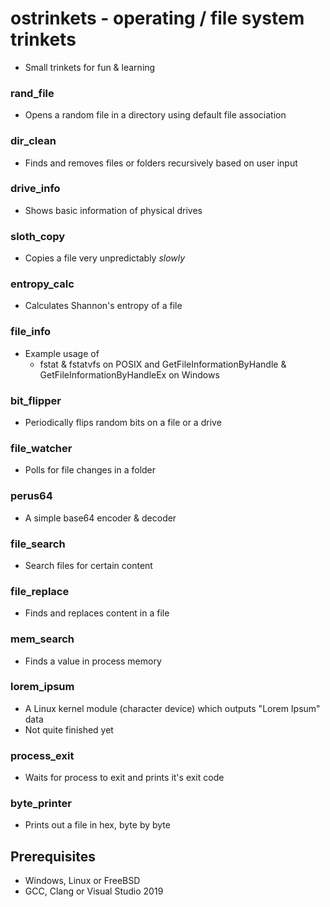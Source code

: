 # ostrinkets - operating / file system trinkets

- Small trinkets for fun & learning

### rand_file
- Opens a random file in a directory using default file association

### dir_clean
- Finds and removes files or folders recursively based on user input

### drive_info
- Shows basic information of physical drives

### sloth_copy
- Copies a file very unpredictably _slowly_

### entropy_calc
- Calculates Shannon's entropy of a file

### file_info
- Example usage of 
	- fstat & fstatvfs on POSIX and GetFileInformationByHandle & GetFileInformationByHandleEx on Windows

### bit_flipper
- Periodically flips random bits on a file or a drive

### file_watcher
- Polls for file changes in a folder

### perus64
- A simple base64 encoder & decoder

### file_search
- Search files for certain content

### file_replace
- Finds and replaces content in a file

### mem_search
- Finds a value in process memory

### lorem_ipsum
- A Linux kernel module (character device) which outputs "Lorem Ipsum" data
- Not quite finished yet

### process_exit
- Waits for process to exit and prints it's exit code

### byte_printer
- Prints out a file in hex, byte by byte

## Prerequisites

- Windows, Linux or FreeBSD
- GCC, Clang or Visual Studio 2019
